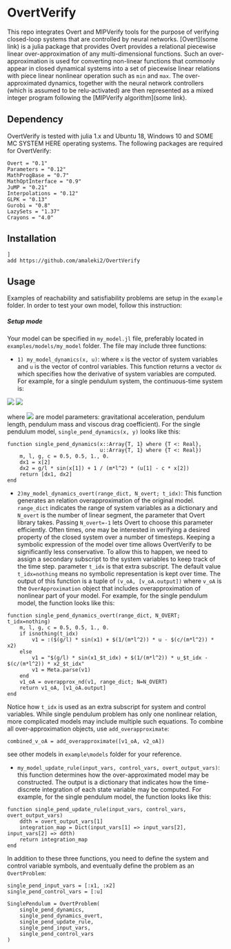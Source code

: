 # OvertVerify

<!-- [![Stable](https://img.shields.io/badge/docs-stable-blue.svg)](https://amaleki2.github.io/OvertVerify.jl/stable)
[![Dev](https://img.shields.io/badge/docs-dev-blue.svg)](https://amaleki2.github.io/OvertVerify.jl/dev)
[![Build Status](https://travis-ci.com/amaleki2/OvertVerify.jl.svg?branch=master)](https://travis-ci.com/amaleki2/OvertVerify.jl)
[![Build Status](https://ci.appveyor.com/api/projects/status/github/amaleki2/OvertVerify.jl?svg=true)](https://ci.appveyor.com/project/amaleki2/OvertVerify-jl)
[![Coverage](https://codecov.io/gh/amaleki2/OvertVerify.jl/branch/master/graph/badge.svg)](https://codecov.io/gh/amaleki2/OvertVerify.jl) -->

This repo integrates Overt and MIPVerify tools for the purpose of verifying closed-loop systems that are controlled by neural networks. [Overt](some link) is a julia package that provides Overt provides a relational piecewise linear over-approximation of any multi-dimensional functions. Such an over-approximation is used for converting non-linear functions that commonly appear in closed dynamical systems into a set of piecewise linear relations with piece linear nonlinear operation such as `min` and `max`. The over-approximated dynamics, together with the neural network controllers (which is assumed to be relu-activated) are then represented as a mixed integer program following the [MIPVerify algorithm](some link).

## Dependency
OvertVerify is tested with julia 1.x and Ubuntu 18, Windows 10 and SOME MC SYSTEM HERE operating systems. The following packages are required for OvertVerify:

```
Overt = "0.1"
Parameters = "0.12"
MathProgBase = "0.7"
MathOptInterface = "0.9"
JuMP = "0.21"
Interpolations = "0.12"
GLPK = "0.13"
Gurobi = "0.8"
LazySets = "1.37"
Crayons = "4.0"
```

## Installation
```
]
add https://github.com/amaleki2/OvertVerify
```

## Usage
Examples of reachability and satisfiability problems are setup in the `example` folder.
In order to test your own model, follow this instruction:
##### Setup mode
Your model can be specified in `my_model.jl` file, preferably located in `examples/models/my_model` folder. The file may include three functions:
- `1) my_model_dynamics(x, u)`: where `x` is the vector of system variables and `u` is the vector of control variables. This function returns a vector `dx` which specifies how the derivative of system variables are computed. For example, for a single pendulum system, the continuous-time system is:

<img src="https://render.githubusercontent.com/render/math?math=\dot{x}_1 = x_2">

<img src="https://render.githubusercontent.com/render/math?math=\dot{x}_2 = \frac{g}{l} \sin(x_1)  +  \frac{u_1 - c x_2}{ml^2}">

where
<img src="https://render.githubusercontent.com/render/math?math=g, l, m \text{and} c">  are model parameters: gravitational acceleration, pendulum length, pendulum mass and viscous drag coefficient). For the single pendulum model, `single_pend_dynamics(x, y)` looks like this:

```
function single_pend_dynamics(x::Array{T, 1} where {T <: Real},
	                          u::Array{T, 1} where {T <: Real})
	m, l, g, c = 0.5, 0.5, 1., 0.
    dx1 = x[2]
    dx2 = g/l * sin(x[1]) + 1 / (m*l^2) * (u[1] - c * x[2])
    return [dx1, dx2]
end
```

- `2)my_model_dynamics_overt(range_dict, N_overt; t_idx)`: This function generates an relation overapproximation of the original model. `range_dict` indicates the range of system variables as a dictionary and `N_overt` is the number of linear segment, the parameter that Overt library takes. Passing `N_overt=-1` lets Overt to choose this parameter efficiently.
Often times, one may be interested in verifying a desired property of the closed system over
a number of timesteps. Keeping a symbolic expression of the model over time allows OvertVerify to be significantly less conservative. To allow this to happen, we need to assign a secondary subscript to the system variables to keep track of the time step. parameter `t_idx` is that extra subscript. The default value `t_idx=nothing` means no symbolic representation is kept over time. The output of this function is a tuple of `(v_oA, [v_oA.output])` where `v_oA` is the `OverApproximation` object that includes overapproximation of nonlinear part of your model. For example, for the single pendulum model, the function looks like this:
```
function single_pend_dynamics_overt(range_dict, N_OVERT; t_idx=nothing)
	m, l, g, c = 0.5, 0.5, 1., 0.
	if isnothing(t_idx)
		v1 = :($(g/l) * sin(x1) + $(1/(m*l^2)) * u - $(c/(m*l^2)) * x2)
	else
    	v1 = "$(g/l) * sin(x1_$t_idx) + $(1/(m*l^2)) * u_$t_idx - $(c/(m*l^2)) * x2_$t_idx"
    	v1 = Meta.parse(v1)
	end
    v1_oA = overapprox_nd(v1, range_dict; N=N_OVERT)
    return v1_oA, [v1_oA.output]
end
```
Notice how `t_idx` is used as an extra subscript for system and control variables. While single pendulum problem has only one nonlinear relation, more complicated models may include multiple such equations. To combine all over-approximation objects, use `add_overapproximate`:
```
combined_v_oA = add_overapproximate([v1_oA, v2_oA])
```
see other models in `example\models` folder for your reference.

- `my_model_update_rule(input_vars, control_vars, overt_output_vars)`: this function determines how the over-approximated model may be constructed. The output is a dictionary
that indicates how the time-discrete integration of each state variable may be computed.
For example, for the single pendulum model, the function looks like this:
```
function single_pend_update_rule(input_vars, control_vars, overt_output_vars)
    ddth = overt_output_vars[1]
    integration_map = Dict(input_vars[1] => input_vars[2], input_vars[2] => ddth)
    return integration_map
end
```

In addition to these three functions, you need to define the system and control variable symbols, and eventually define the problem as an `OvertProblem`:
```
single_pend_input_vars = [:x1, :x2]
single_pend_control_vars = [:u]

SinglePendulum = OvertProblem(
	single_pend_dynamics,
	single_pend_dynamics_overt,
	single_pend_update_rule,
	single_pend_input_vars,
	single_pend_control_vars
)
```
